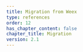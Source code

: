 ```yaml
---
title: Migration from Weex 
type: references
order: 12
has_chapter_content: false
chapter_title: Migration
version: 2.1
---
```

